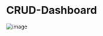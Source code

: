 # CRUD-Dashboard

![image](https://github.com/user-attachments/assets/fa347920-e152-4305-840f-5bf9ec26c051)
